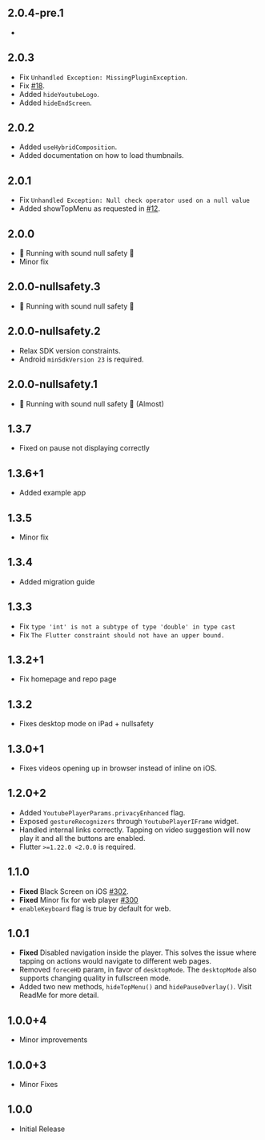 ## 2.0.4-pre.1
- 
## 2.0.3
- Fix `Unhandled Exception: MissingPluginException`.
- Fix [#18](https://github.com/smalldreams/youtube_plyr_iframe/issues/18).
- Added `hideYoutubeLogo`.
- Added `hideEndScreen`.

## 2.0.2
- Added `useHybridComposition`.
- Added documentation on how to load thumbnails.

## 2.0.1
- Fix `Unhandled Exception: Null check operator used on a null value`
- Added showTopMenu as requested in [#12](https://github.com/smalldreams/youtube_plyr_iframe/issues/12).

## 2.0.0
- 💪 Running with sound null safety 💪
- Minor fix

## 2.0.0-nullsafety.3
- 💪 Running with sound null safety 💪

## 2.0.0-nullsafety.2
- Relax SDK version constraints.
- Android `minSdkVersion 23` is required.

## 2.0.0-nullsafety.1
- 💪 Running with sound null safety 💪 (Almost)

## 1.3.7
- Fixed on pause not displaying correctly

## 1.3.6+1
- Added example app

## 1.3.5
- Minor fix

## 1.3.4
- Added migration guide

## 1.3.3
- Fix `type 'int' is not a subtype of type 'double' in type cast`
- Fix `The Flutter constraint should not have an upper bound.`

## 1.3.2+1
- Fix homepage and repo page

## 1.3.2
- Fixes desktop mode on iPad + nullsafety

## 1.3.0+1
- Fixes videos opening up in browser instead of inline on iOS.

## 1.2.0+2
- Added `YoutubePlayerParams.privacyEnhanced` flag.
- Exposed `gestureRecognizers` through `YoutubePlayerIFrame` widget.
- Handled internal links correctly. Tapping on video suggestion will now play it and all the buttons are enabled.
- Flutter `>=1.22.0 <2.0.0` is required.

## 1.1.0
- **Fixed** Black Screen on iOS [#302](https://github.com/sarbagyastha/youtube_player_flutter/issues/302).
- **Fixed** Minor fix for web player [#300](https://github.com/sarbagyastha/youtube_player_flutter/issues/300)
- `enableKeyboard` flag is true by default for web.

## 1.0.1
- **Fixed** Disabled navigation inside the player. This solves the issue where tapping on actions would navigate to different web pages.
- Removed `foreceHD` param, in favor of `desktopMode`. The `desktopMode` also supports changing quality in fullscreen mode.
- Added two new methods, `hideTopMenu()` and `hidePauseOverlay()`. Visit ReadMe for more detail.

## 1.0.0+4
- Minor improvements

## 1.0.0+3
- Minor Fixes

## 1.0.0
- Initial Release
